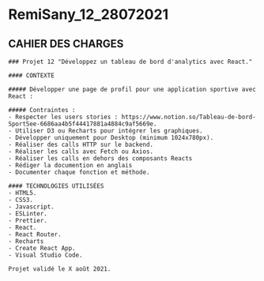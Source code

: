# RemiSany_12_28072021

## CAHIER DES CHARGES
    ### Projet 12 "Développez un tableau de bord d'analytics avec React."

    #### CONTEXTE

    ##### Développer une page de profil pour une application sportive avec React :

    ##### Contraintes :
    - Respecter les users stories : https://www.notion.so/Tableau-de-bord-SportSee-6686aa4b5f44417881a4884c9af5669e.
    - Utiliser D3 ou Recharts pour intégrer les graphiques.
    - Développer uniquement pour Desktop (minimum 1024x780px).
    - Réaliser des calls HTTP sur le backend.
    - Réaliser les calls avec Fetch ou Axios.
    - Réaliser les calls en dehors des composants Reacts
    - Rédiger la documention en anglais
    - Documenter chaque fonction et méthode.

    #### TECHNOLOGIES UTILISÉES
    - HTML5.
    - CSS3.
    - Javascript.
    - ESLinter.
    - Prettier.
    - React.
    - React Router.
    - Recharts
    - Create React App.
    - Visual Studio Code.

    Projet validé le X août 2021.

##